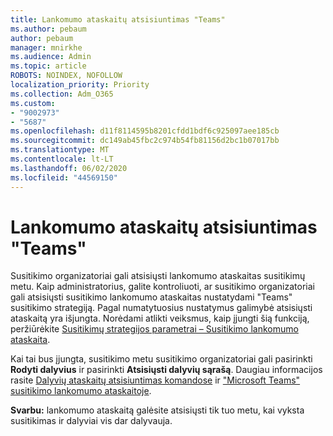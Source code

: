 ```yaml
---
title: Lankomumo ataskaitų atsisiuntimas "Teams"
ms.author: pebaum
author: pebaum
manager: mnirkhe
ms.audience: Admin
ms.topic: article
ROBOTS: NOINDEX, NOFOLLOW
localization_priority: Priority
ms.collection: Adm_O365
ms.custom:
- "9002973"
- "5687"
ms.openlocfilehash: d11f8114595b8201cfdd1bdf6c925097aee185cb
ms.sourcegitcommit: dc149ab45fbc2c974b54fb81156d2bc1b07017bb
ms.translationtype: MT
ms.contentlocale: lt-LT
ms.lasthandoff: 06/02/2020
ms.locfileid: "44569150"
---
```

# <a name="download-attendance-reports-in-teams"></a>Lankomumo ataskaitų atsisiuntimas "Teams"

Susitikimo organizatoriai gali atsisiųsti lankomumo ataskaitas susitikimų metu. Kaip administratorius, galite kontroliuoti, ar susitikimo organizatoriai gali atsisiųsti susitikimo lankomumo ataskaitas nustatydami "Teams" susitikimo strategiją. Pagal numatytuosius nustatymus galimybė atsisiųsti ataskaitą yra išjungta. Norėdami atlikti veiksmus, kaip įjungti šią funkciją, peržiūrėkite [Susitikimų strategijos parametrai – Susitikimo lankomumo ataskaita](https://docs.microsoft.com/microsoftteams/meeting-policies-in-teams#meeting-policy-settings---meeting-attendance-report).

Kai tai bus įjungta, susitikimo metu susitikimo organizatoriai gali pasirinkti **Rodyti dalyvius** ir pasirinkti **Atsisiųsti dalyvių sąrašą**. Daugiau informacijos rasite [Dalyvių ataskaitų atsisiuntimas komandose](https://support.office.com/article/download-attendance-reports-in-teams-ae7cf170-530c-47d3-84c1-3aedac74d310) ir ["Microsoft Teams" susitikimo lankomumo ataskaitoje](https://docs.microsoft.com/microsoftteams/teams-analytics-and-reports/meeting-attendance-report).

**Svarbu:** lankomumo ataskaitą galėsite atsisiųsti tik tuo metu, kai vyksta susitikimas ir dalyviai vis dar dalyvauja.
